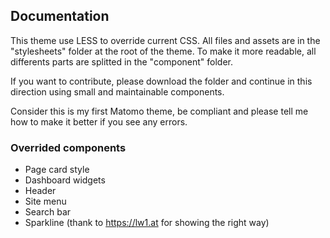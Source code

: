 ## Documentation

This theme use LESS to override current CSS. All files and assets are in the "stylesheets" folder at the root of the theme.
To make it more readable, all differents parts are splitted in the "component" folder.

If you want to contribute, please download the folder and continue in this direction using small and maintainable components. 

Consider this is my first Matomo theme, be compliant and please tell me how to make it better if you see any errors.

### Overrided components
- Page card style
- Dashboard widgets
- Header
- Site menu
- Search bar
- Sparkline (thank to https://lw1.at for showing the right way)
